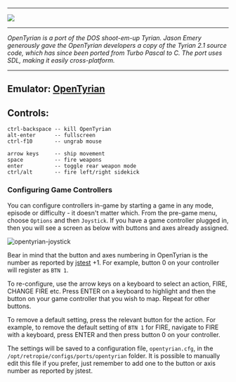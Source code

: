 
***
![](https://bitbucket.org/opentyrian/opentyrian/wiki/opentyrian_torm.png)

***
_OpenTyrian is a port of the DOS shoot-em-up Tyrian. Jason Emery generously gave the OpenTyrian developers a copy of the Tyrian 2.1 source code, which has since been ported from Turbo Pascal to C. The port uses SDL, making it easily cross-platform._

***
## Emulator: [OpenTyrian](https://bitbucket.org/opentyrian/opentyrian/wiki/Home)

## Controls:

```
ctrl-backspace -- kill OpenTyrian
alt-enter      -- fullscreen
ctrl-f10       -- ungrab mouse

arrow keys     -- ship movement
space          -- fire weapons
enter          -- toggle rear weapon mode
ctrl/alt       -- fire left/right sidekick
```

### Configuring Game Controllers

You can configure controllers in-game by starting a game in any mode, episode or difficulty - it doesn't matter which. From the pre-game menu, choose `Options` and then `Joystick`. If you have a game controller plugged in, then you will see a screen as below with buttons and axes already assigned.

![opentyrian-joystick](https://cloud.githubusercontent.com/assets/8166945/21713337/6231b3ba-d3f1-11e6-870c-cb090ed45ce5.png)

Bear in mind that the button and axes numbering in OpenTyrian is the number as reported by [jstest](https://github.com/RetroPie/RetroPie-Setup/wiki/RetroArch-Configuration#determining-button-values) +1. For example, button 0 on your controller will register as `BTN 1`.

To re-configure, use the arrow keys on a keyboard to select an action, FIRE, CHANGE FIRE etc. Press ENTER on a keyboard to highlight and then the button on your game controller that you wish to map. Repeat for other buttons.

To remove a default setting, press the relevant button for the action. For example, to remove the default setting of `BTN 1` for FIRE, navigate to FIRE with a keyboard, press ENTER and then press button 0 on your controller.

The settings will be saved to a configuration file, `opentyrian.cfg`, in the `/opt/retropie/configs/ports/opentyrian` folder. It is possible to manually edit this file if you prefer, just remember to add one to the button or axis number as reported by jstest.